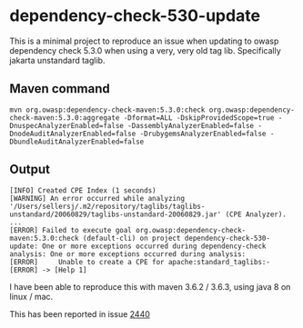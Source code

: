 # dependency-check-530-update

This is a minimal project to reproduce an issue when updating to owasp dependency check 5.3.0 when
using a very, very old tag lib. Specifically jakarta unstandard taglib.

## Maven command
```
mvn org.owasp:dependency-check-maven:5.3.0:check org.owasp:dependency-check-maven:5.3.0:aggregate -Dformat=ALL -DskipProvidedScope=true -DnuspecAnalyzerEnabled=false -DassemblyAnalyzerEnabled=false -DnodeAuditAnalyzerEnabled=false -DrubygemsAnalyzerEnabled=false -DbundleAuditAnalyzerEnabled=false
```

## Output
```
[INFO] Created CPE Index (1 seconds)
[WARNING] An error occurred while analyzing '/Users/sellersj/.m2/repository/taglibs/taglibs-unstandard/20060829/taglibs-unstandard-20060829.jar' (CPE Analyzer).
...
[ERROR] Failed to execute goal org.owasp:dependency-check-maven:5.3.0:check (default-cli) on project dependency-check-530-update: One or more exceptions occurred during dependency-check analysis: One or more exceptions occurred during analysis:
[ERROR] 	Unable to create a CPE for apache:standard_taglibs:-
[ERROR] -> [Help 1]
```

I have been able to reproduce this with maven 3.6.2 / 3.6.3, using java 8 on linux / mac.

This has been reported in issue [2440](https://github.com/jeremylong/DependencyCheck/issues/2440)